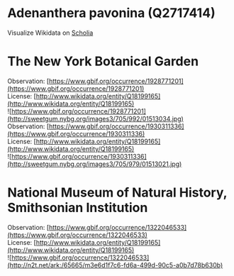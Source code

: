 
Adenanthera pavonina (Q2717414)
===============================
  
Visualize Wikidata on [Scholia](https://scholia.toolforge.org/taxon/Q2717414)
# The New York Botanical Garden
  
Observation: [https://www.gbif.org/occurrence/1928771201](https://www.gbif.org/occurrence/1928771201)  
License: [http://www.wikidata.org/entity/Q18199165](http://www.wikidata.org/entity/Q18199165)  
![https://www.gbif.org/occurrence/1928771201](http://sweetgum.nybg.org/images3/705/992/01513034.jpg)  
Observation: [https://www.gbif.org/occurrence/1930311336](https://www.gbif.org/occurrence/1930311336)  
License: [http://www.wikidata.org/entity/Q18199165](http://www.wikidata.org/entity/Q18199165)  
![https://www.gbif.org/occurrence/1930311336](http://sweetgum.nybg.org/images3/705/979/01513021.jpg)
# National Museum of Natural History, Smithsonian Institution
  
Observation: [https://www.gbif.org/occurrence/1322046533](https://www.gbif.org/occurrence/1322046533)  
License: [http://www.wikidata.org/entity/Q18199165](http://www.wikidata.org/entity/Q18199165)  
![https://www.gbif.org/occurrence/1322046533](http://n2t.net/ark:/65665/m3e6d1f7c6-fd6a-499d-90c5-a0b7d78b630b)